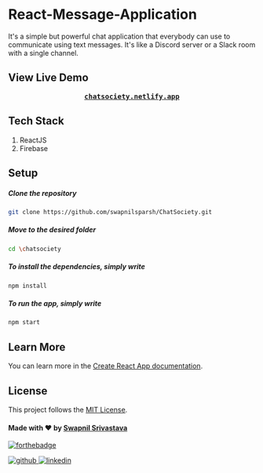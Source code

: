 # React-Message-Application
  
It's a simple but powerful chat application that everybody can use to communicate using text messages. It's like a Discord server or a Slack room with a single channel.

## View Live Demo
<pre><center><a href="https://chatsociety.netlify.app/"><b>chatsociety.netlify.app</b></a></center></pre>

## Tech Stack
1. ReactJS
2. Firebase



## Setup

  ##### Clone the repository
```bash
git clone https://github.com/swapnilsparsh/ChatSociety.git
```
  ##### Move to the desired folder
```bash
cd \chatsociety
```
  ##### To install the dependencies, simply write
```bash
npm install
```

  ##### To run the app, simply write
```bash
npm start
```

## Learn More

You can learn more in the [Create React App documentation](https://facebook.github.io/create-react-app/docs/getting-started).

## License

This project follows the [MIT License](/LICENSE).

#### Made with ♥ by <a href="https://swapnilsparsh.github.io/">Swapnil Srivastava</a>
[![forthebadge](https://forthebadge.com/images/badges/built-with-love.svg)](https://swapnilsparsh.github.io/)

<a href="https://github.com/swapnilsparsh" target="_blank">
<img src=https://img.shields.io/badge/github-%2324292e.svg?&style=for-the-badge&logo=github&logoColor=white alt=github style="margin-bottom: 5px;" />
</a>
<a href="https://www.linkedin.com/in/swapnil-srivastava-sparsh/" target="_blank">
<img src=https://img.shields.io/badge/linkedin-%231E77B5.svg?&style=for-the-badge&logo=linkedin&logoColor=white alt=linkedin style="margin-bottom: 5px;" />
</a>
